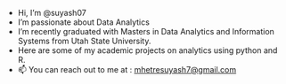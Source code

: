 - Hi, I’m @suyash07
- I’m passionate about Data Analytics
- I’m recently graduated with Masters in Data Analytics and Information Systems from Utah State University.
- Here are some of my academic projects on analytics using python and R.
- 📫 You can reach out to me at : mhetresuyash7@gmail.com

<!---
suyash07/suyash07 is a ✨ special ✨ repository because its `README.md` (this file) appears on your GitHub profile.
You can click the Preview link to take a look at your changes.
--->
